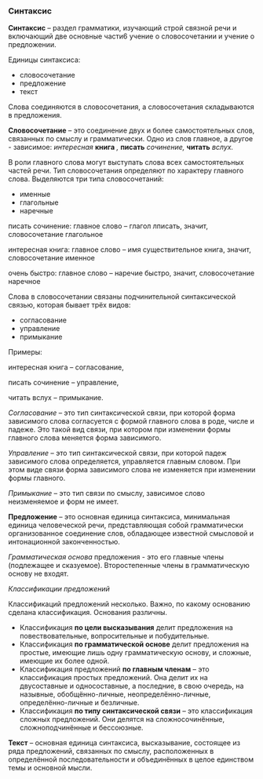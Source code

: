 ### **Синтаксис**

**Синтаксис** – раздел грамматики, изучающий строй связной речи и включающий две основные части6 учение о словосочетании и учение о предложении.

Единицы синтаксиса:
- словосочетание
- предложение
- текст

Слова соединяются в словосочетания, а словосочетания складываются в предложения.

**Словосочетание** – это соединение двух и более самостоятельных слов, связанных по смыслу и грамматически. Одно из слов главное, а другое - зависимое: _интересная_ **книга** _,_ **писать** _сочинение,_ **читать** _вслух._

В роли главного слова могут выступать слова всех самостоятельных частей речи. Тип словосочетания определяют по характеру главного слова. Выделяются три типа словосочетаний:
- именные
- глагольные
- наречные

писать сочинение: главное слово – глагол лписать, значит, словосочетание глагольное

интересная книга: главное слово – имя существительное книга, значит, словосочетание именное

очень быстро: главное слово – наречие быстро, значит, словосочетание наречное

Слова в словосочетании связаны подчинительной синтаксической связью, которая бывает трёх видов:
- согласование
- управление
- примыкание

Примеры:

интересная книга – согласование,

писать сочинение – управление,

читать вслух – примыкание.

_Согласование_ – это тип синтаксической связи, при которой форма зависимого слова согласуется с формой главного слова в роде, числе и падеже. Это такой вид связи, при котором при изменении формы главного слова меняется форма зависимого.

_Управление_ – это тип синтаксической связи, при которой падеж зависимого слова определяется, управляется главным словом. При этом виде связи форма зависимого слова не изменяется при изменении формы главного.

_Примыкание_ – это тип связи по смыслу, зависимое слово неизменяемое и форм не имеет.

**Предложение** – это основная единица синтаксиса, минимальная единица человеческой речи, представляющая собой грамматически организованное соединение слов, обладающее известной смысловой и интонационной законченностью.

_Грамматическая основа_ предложения - это его главные члены (подлежащее и сказуемое). Второстепенные члены в грамматическую основу не входят.

_Классификации предложений_

Классификаций предложений несколько. Важно, по какому основанию сделана классификация. Основания различны.
- Классификация **по цели высказывания** делит предложения на повествовательные, вопросительные и побудительные.
- Классификация **по грамматической основе** делит предложения на простые, имеющие лишь одну грамматическую основу, и сложные, имеющие их более одной.
- Классификация предложений **по главным членам** – это классификация простых предложений. Она делит их на двусоставные и односоставные, а последние, в свою очередь, на назывные, обобщённо-личные, неопределённо-личные, определённо-личные и безличные.
- Классификация **по типу синтаксической связи** – это классификация сложных предложений. Они делятся на сложносочинённые, сложноподчинённые и бессоюзные.

**Текст** – основная единица синтаксиса,  высказывание, состоящее из ряда предложений, связанных по смыслу, расположенных в определённой последовательности и объединённых в целое единством темы и основной мысли.
